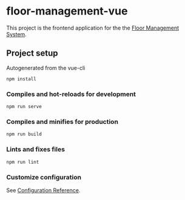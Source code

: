 # floor-management-vue

This project is the frontend application for the the [Floor Management System](https://github.com/niladi/floor-managment-system).


## Project setup

Autogenerated from the vue-cli

```
npm install
```

### Compiles and hot-reloads for development
```
npm run serve
```

### Compiles and minifies for production
```
npm run build
```

### Lints and fixes files
```
npm run lint
```

### Customize configuration
See [Configuration Reference](https://cli.vuejs.org/config/).

